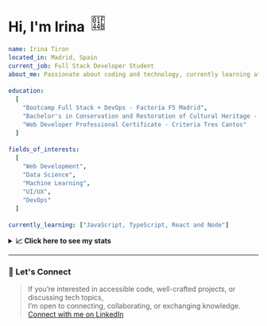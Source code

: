 <h1>Hi, I'm Irina <img src="./hand-emoji.svg" alt="Waving Hand" width="50" height="50"></h1>

```yaml
name: Irina Tiron
located_in: Madrid, Spain
current_job: Full Stack Developer Student
about_me: Passionate about coding and technology, currently learning at Factoría F5 in Madrid

education:
  [
    "Bootcamp Full Stack + DevOps - Factoría F5 Madrid",
    "Bachelor's in Conservation and Restoration of Cultural Heritage - ESCRBC Madrid",
    "Web Developer Professional Certificate - Criteria Tres Cantos"
  ]

fields_of_interests:
  [
    "Web Development",
    "Data Science",
    "Machine Learning",
    "UI/UX",
    "DevOps"
  ]
  
currently_learning: ["JavaScript, TypeScript, React and Node"]

```

<details>
  <summary><b>📈 Click here to see my stats</b></summary>

  ---
 
<!--START_SECTION:waka-->
**🐱 My GitHub Data** 

> 📦 167.0 kB Used in GitHub's Storage 
 > 
> 🏆 352 Contributions in the Year 2025
 > 
> 💼 Opted to Hire
 > 
> 📜 8 Public Repositories 
 > 
> 🔑 2 Private Repositories 
 > 
**I'm an Early 🐤** 

```text
🌞 Morning                457 commits         ██████░░░░░░░░░░░░░░░░░░░   23.94 % 
🌆 Daytime                1079 commits        ██████████████░░░░░░░░░░░   56.52 % 
🌃 Evening                312 commits         ████░░░░░░░░░░░░░░░░░░░░░   16.34 % 
🌙 Night                  61 commits          █░░░░░░░░░░░░░░░░░░░░░░░░   03.20 % 
```
📅 **I'm Most Productive on Wednesday** 

```text
Monday                   271 commits         ████░░░░░░░░░░░░░░░░░░░░░   14.20 % 
Tuesday                  452 commits         ██████░░░░░░░░░░░░░░░░░░░   23.68 % 
Wednesday                524 commits         ███████░░░░░░░░░░░░░░░░░░   27.45 % 
Thursday                 383 commits         █████░░░░░░░░░░░░░░░░░░░░   20.06 % 
Friday                   201 commits         ███░░░░░░░░░░░░░░░░░░░░░░   10.53 % 
Saturday                 32 commits          ░░░░░░░░░░░░░░░░░░░░░░░░░   01.68 % 
Sunday                   46 commits          █░░░░░░░░░░░░░░░░░░░░░░░░   02.41 % 
```


📊 **This Week I Spent My Time On** 

```text
🕑︎ Time Zone: Europe/Madrid

💬 Programming Languages: 
TypeScript               6 hrs 50 mins       ███████████░░░░░░░░░░░░░░   44.20 % 
JavaScript               4 hrs 58 mins       ████████░░░░░░░░░░░░░░░░░   32.13 % 
Bash                     1 hr 44 mins        ███░░░░░░░░░░░░░░░░░░░░░░   11.31 % 
Other                    1 hr 21 mins        ██░░░░░░░░░░░░░░░░░░░░░░░   08.78 % 
JSON                     16 mins             ░░░░░░░░░░░░░░░░░░░░░░░░░   01.73 % 

🐱‍💻 Projects: 
server                   9 hrs 13 mins       ███████████████░░░░░░░░░░   59.60 % 
api-book                 3 hrs 58 mins       ██████░░░░░░░░░░░░░░░░░░░   25.69 % 
client                   2 hrs 16 mins       ████░░░░░░░░░░░░░░░░░░░░░   14.70 % 
```

**I Mostly Code in JavaScript** 

```text
JavaScript               10 repos            ███████████████░░░░░░░░░░   58.82 % 
HTML                     3 repos             ████░░░░░░░░░░░░░░░░░░░░░   17.65 % 
CSS                      2 repos             ███░░░░░░░░░░░░░░░░░░░░░░   11.76 % 
TypeScript               2 repos             ███░░░░░░░░░░░░░░░░░░░░░░   11.76 % 
```



**Timeline**

![Lines of Code chart](https://raw.githubusercontent.com/irinatiron/irinatiron/main/assets/bar_graph.png)


 Last Updated on 08/10/2025 06:31:24 UTC
<!--END_SECTION:waka-->

</details>

---

### 📎 Let's Connect

>If you’re interested in accessible code, well-crafted projects, or discussing tech topics,  
>I’m open to connecting, collaborating, or exchanging knowledge.  
>[Connect with me on LinkedIn](https://www.linkedin.com/in/irinatiron/)
